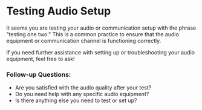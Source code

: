 # Testing Audio Setup

It seems you are testing your audio or communication setup with the phrase "testing one two." This is a common practice to ensure that the audio equipment or communication channel is functioning correctly.

If you need further assistance with setting up or troubleshooting your audio equipment, feel free to ask!

### Follow-up Questions:
- Are you satisfied with the audio quality after your test?
- Do you need help with any specific audio equipment?
- Is there anything else you need to test or set up?

